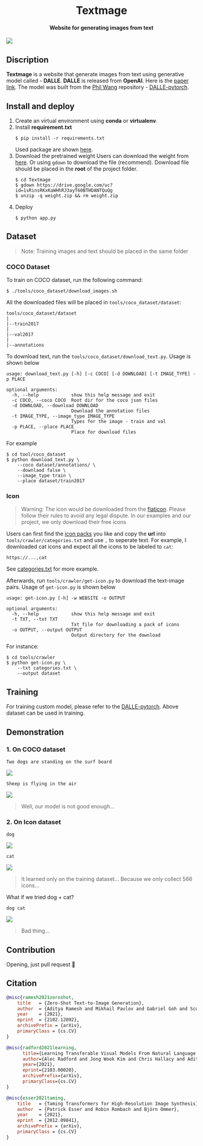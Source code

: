 <h1 align="center">
  Textmage
</h1>

<h4 align="center">
  Website for generating images from text
</h4>

![](https://i.imgur.com/pcVrK6v.jpg)

## Discription
**Textmage** is a website that generate images from text using generative model called - **DALLE**. **DALLE** is released from **OpenAI**. Here is the [paper link](https://arxiv.org/abs/2102.12092). The model was built from the [
Phil Wang](https://github.com/lucidrains) repository - [DALLE-pytorch](https://github.com/lucidrains/DALLE-pytorch).


## Install and deploy
1. Create an virtual environment using **conda** or **virtualenv**.
2. Install **requirement.txt**
    ```shell
    $ pip install -r requirements.txt
    ```
    Used package are shown [here](https://github.com/JoyPang123/Textmage/blob/main/requirements.txt).
3. Download the pretrained weight
    Users can download the weight from [here](https://drive.google.com/file/d/1sRinsRKxKaWHhRJ3ayT60BTHDANTQuQg/view?usp=sharing). Or using `gdown` to download the file (recommend). Download file should be placed in the **root** of the project folder.
    ```shell
    $ cd Textmage
    $ gdown https://drive.google.com/uc?id=1sRinsRKxKaWHhRJ3ayT60BTHDANTQuQg
    $ unzip -q weight.zip && rm weight.zip
    ```
5. Deploy
    ```shell
    $ python app.py
    ```
    
## Dataset

> Note: Training images and text should be placed in the same folder


### COCO Dataset
To train on COCO dataset, run the following command:
```shell
$ ./tools/coco_dataset/download_images.sh
```
All the downloaded files will be placed in `tools/coco_dataset/dataset`:
```
tools/coco_dataset/dataset
|
|--train2017
|
|--val2017
|
|--annotations
```

To download text, run the `tools/coco_dataset/download_text.py`. Usage is shown below
```shell
usage: download_text.py [-h] [-c COCO] [-d DOWNLOAD] [-t IMAGE_TYPE] -p PLACE

optional arguments:
  -h, --help            show this help message and exit
  -c COCO, --coco COCO  Root dir for the coco json files
  -d DOWNLOAD, --download DOWNLOAD
                        Download the annotation files
  -t IMAGE_TYPE, --image_type IMAGE_TYPE
                        Types for the image - train and val
  -p PLACE, --place PLACE
                        Place for download files
```
For example
```shell
$ cd tool/coco_dataset
$ python download_text.py \
    --coco dataset/annotations/ \
    --downlaod false \
    --image_type train \
    --place dataset/train2017
```

### Icon
> Warning: The icon would be downloaded from the [flaticon](https://www.flaticon.com). Please follow their rules to avoid any legal dispute. In our examples and our project, we only download their free icons


Users can first find the [icon packs](https://www.flaticon.com/packs) you like and copy the **url** into `tools/crawler/categories.txt` and use `,` to seperate text. For example, I downloaded cat icons and expect all the icons to be labeled to `cat`:
```
https://...,cat
```

See [categories.txt](https://github.com/JoyPang123/Textmage/blob/main/tools/crawler/categroies.txt) for more example.

Afterwards, run `tools/crawler/get-icon.py` to download the text-image pairs. Usage of `get-icon.py` is shown below
```
usage: get-icon.py [-h] -w WEBSITE -o OUTPUT

optional arguments:
  -h, --help            show this help message and exit
  -t TXT, --txt TXT
                        Txt file for downloading a pack of icons
  -o OUTPUT, --output OUTPUT
                        Output directory for the download
```

For instance:

```shell
$ cd tools/crawler
$ python get-icon.py \
    --txt categories.txt \
    --output dataset
```

## Training
For training custom model, please refer to the [DALLE-pytorch](https://github.com/lucidrains/DALLE-pytorch). Above dataset can be used in training.

## Demonstration
### 1. On COCO dataset
```
Two dogs are standing on the surf board
```
![](https://i.imgur.com/l578bnr.jpg)

```
Sheep is flying in the air
```
![](https://i.imgur.com/ngm244j.jpg)


> Well, our model is not good enough...

### 2. On Icon dataset
```
dog
```
![](https://i.imgur.com/JMRukj2.jpg)

```
cat
```
![](https://i.imgur.com/osC7TqS.jpg)

> It learned only on the training dataset... Because we only collect 566 icons...

What if we tried dog + cat?

```
dog cat
```
![](https://i.imgur.com/VazokKs.jpg)

> Bad thing...


## Contribution
Opening, just pull request 🤩

## Citation
```bibtex
@misc{ramesh2021zeroshot,
    title   = {Zero-Shot Text-to-Image Generation}, 
    author  = {Aditya Ramesh and Mikhail Pavlov and Gabriel Goh and Scott Gray and Chelsea Voss and Alec Radford and Mark Chen and Ilya Sutskever},
    year    = {2021},
    eprint  = {2102.12092},
    archivePrefix = {arXiv},
    primaryClass = {cs.CV}
}
```


```bibtex
@misc{radford2021learning,
      title={Learning Transferable Visual Models From Natural Language Supervision}, 
      author={Alec Radford and Jong Wook Kim and Chris Hallacy and Aditya Ramesh and Gabriel Goh and Sandhini Agarwal and Girish Sastry and Amanda Askell and Pamela Mishkin and Jack Clark and Gretchen Krueger and Ilya Sutskever},
      year={2021},
      eprint={2103.00020},
      archivePrefix={arXiv},
      primaryClass={cs.CV}
}
```

```bibtex
@misc{esser2021taming,
    title   = {Taming Transformers for High-Resolution Image Synthesis},
    author  = {Patrick Esser and Robin Rombach and Björn Ommer},
    year    = {2021},
    eprint  = {2012.09841},
    archivePrefix = {arXiv},
    primaryClass = {cs.CV}
}
```
